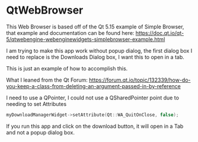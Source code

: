 # QtWebBrowser

This Web Browser is based off of the Qt 5.15 example of Simple Browser,
that example and documentation can be found here: https://doc.qt.io/qt-5/qtwebengine-webenginewidgets-simplebrowser-example.html


I am trying to make this app work without popup dialog, 
the first dialog box I need to replace is the Downloads Dialog box, 
I want this to open in a tab.

This is just an example of how to accomplish this.

What I leaned from the Qt Forum:
https://forum.qt.io/topic/132339/how-do-you-keep-a-class-from-deleting-an-argument-passed-in-by-reference

I need to use a QPointer, 
I could not use a QSharedPointer point due to needing to set Attributes

```c
myDownloadManagerWidget->setAttribute(Qt::WA_QuitOnClose, false);
```

If you run this app and click on the download button, 
it will open in a Tab and not a popup dialog box.

